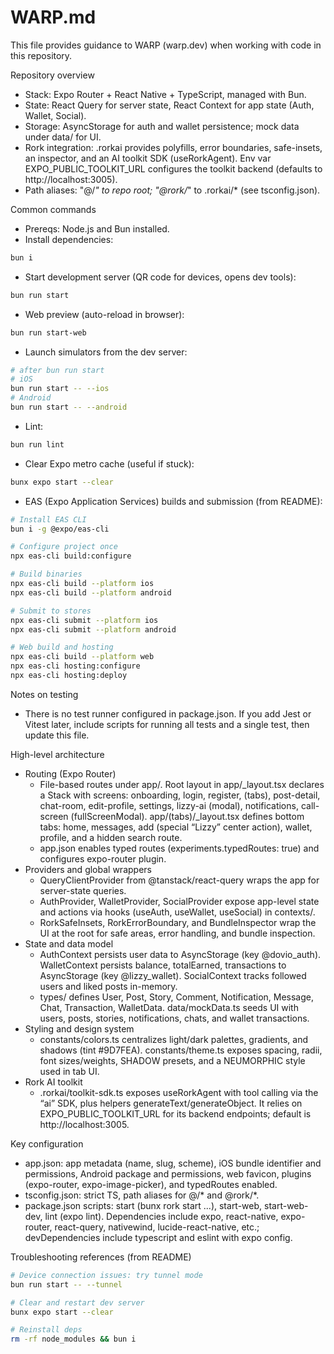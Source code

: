 # WARP.md

This file provides guidance to WARP (warp.dev) when working with code in this repository.

Repository overview
- Stack: Expo Router + React Native + TypeScript, managed with Bun.
- State: React Query for server state, React Context for app state (Auth, Wallet, Social).
- Storage: AsyncStorage for auth and wallet persistence; mock data under data/ for UI.
- Rork integration: .rorkai provides polyfills, error boundaries, safe-insets, an inspector, and an AI toolkit SDK (useRorkAgent). Env var EXPO_PUBLIC_TOOLKIT_URL configures the toolkit backend (defaults to http://localhost:3005).
- Path aliases: "@/*" to repo root; "@rork/*" to .rorkai/* (see tsconfig.json).

Common commands
- Prereqs: Node.js and Bun installed.
- Install dependencies:
```bash path=null start=null
bun i
```
- Start development server (QR code for devices, opens dev tools):
```bash path=null start=null
bun run start
```
- Web preview (auto-reload in browser):
```bash path=null start=null
bun run start-web
```
- Launch simulators from the dev server:
```bash path=null start=null
# after bun run start
# iOS
bun run start -- --ios
# Android
bun run start -- --android
```
- Lint:
```bash path=null start=null
bun run lint
```
- Clear Expo metro cache (useful if stuck):
```bash path=null start=null
bunx expo start --clear
```
- EAS (Expo Application Services) builds and submission (from README):
```bash path=null start=null
# Install EAS CLI
bun i -g @expo/eas-cli

# Configure project once
npx eas-cli build:configure

# Build binaries
npx eas-cli build --platform ios
npx eas-cli build --platform android

# Submit to stores
npx eas-cli submit --platform ios
npx eas-cli submit --platform android

# Web build and hosting
npx eas-cli build --platform web
npx eas-cli hosting:configure
npx eas-cli hosting:deploy
```
Notes on testing
- There is no test runner configured in package.json. If you add Jest or Vitest later, include scripts for running all tests and a single test, then update this file.

High-level architecture
- Routing (Expo Router)
  - File-based routes under app/. Root layout in app/_layout.tsx declares a Stack with screens: onboarding, login, register, (tabs), post-detail, chat-room, edit-profile, settings, lizzy-ai (modal), notifications, call-screen (fullScreenModal). app/(tabs)/_layout.tsx defines bottom tabs: home, messages, add (special “Lizzy” center action), wallet, profile, and a hidden search route.
  - app.json enables typed routes (experiments.typedRoutes: true) and configures expo-router plugin.
- Providers and global wrappers
  - QueryClientProvider from @tanstack/react-query wraps the app for server-state queries.
  - AuthProvider, WalletProvider, SocialProvider expose app-level state and actions via hooks (useAuth, useWallet, useSocial) in contexts/.
  - RorkSafeInsets, RorkErrorBoundary, and BundleInspector wrap the UI at the root for safe areas, error handling, and bundle inspection.
- State and data model
  - AuthContext persists user data to AsyncStorage (key @dovio_auth). WalletContext persists balance, totalEarned, transactions to AsyncStorage (key @lizzy_wallet). SocialContext tracks followed users and liked posts in-memory.
  - types/ defines User, Post, Story, Comment, Notification, Message, Chat, Transaction, WalletData. data/mockData.ts seeds UI with users, posts, stories, notifications, chats, and wallet transactions.
- Styling and design system
  - constants/colors.ts centralizes light/dark palettes, gradients, and shadows (tint #9D7FEA). constants/theme.ts exposes spacing, radii, font sizes/weights, SHADOW presets, and a NEUMORPHIC style used in tab UI.
- Rork AI toolkit
  - .rorkai/toolkit-sdk.ts exposes useRorkAgent with tool calling via the “ai” SDK, plus helpers generateText/generateObject. It relies on EXPO_PUBLIC_TOOLKIT_URL for its backend endpoints; default is http://localhost:3005.

Key configuration
- app.json: app metadata (name, slug, scheme), iOS bundle identifier and permissions, Android package and permissions, web favicon, plugins (expo-router, expo-image-picker), and typedRoutes enabled.
- tsconfig.json: strict TS, path aliases for @/* and @rork/*.
- package.json scripts: start (bunx rork start ...), start-web, start-web-dev, lint (expo lint). Dependencies include expo, react-native, expo-router, react-query, nativewind, lucide-react-native, etc.; devDependencies include typescript and eslint with expo config.

Troubleshooting references (from README)
```bash path=null start=null
# Device connection issues: try tunnel mode
bun run start -- --tunnel

# Clear and restart dev server
bunx expo start --clear

# Reinstall deps
rm -rf node_modules && bun i
```
